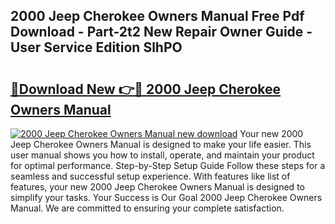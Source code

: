 ## 2000 Jeep Cherokee Owners Manual Free Pdf Download - Part-2t2 New Repair Owner Guide - User Service Edition SlhPO

# <h2><a href="http://bc3975.oget.top/?id=2000+Jeep+Cherokee+Owners+Manual">🔗Download New 👉🔴 2000 Jeep Cherokee Owners Manual</a></h2>

[![2000 Jeep Cherokee Owners Manual new download](https://i.imgur.com/5g1atiW.png)](http://bc3975.oget.top/?id=2000+Jeep+Cherokee+Owners+Manual)
Your new 2000 Jeep Cherokee Owners Manual is designed to make your life easier. This user manual shows you how to install, operate, and maintain your product for optimal performance. Step-by-Step Setup Guide Follow these steps for a seamless and successful setup experience. With features like list of features, your new 2000 Jeep Cherokee Owners Manual is designed to simplify your tasks. Your Success is Our Goal 2000 Jeep Cherokee Owners Manual. We are committed to ensuring your complete satisfaction.
